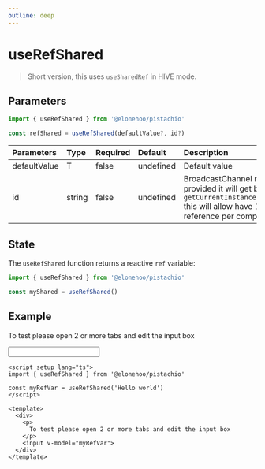 ```yaml
---
outline: deep
---
```


<script setup lang="ts">
import { useRefShared } from '@elonehoo/pistachio'

const myRefVar = useRefShared('Hello world')
</script>

# useRefShared

> Short version, this uses `useSharedRef` in HIVE mode.


## Parameters

```typescript
import { useRefShared } from '@elonehoo/pistachio'

const refShared = useRefShared(defaultValue?, id?)
```

| Parameters | Type | Required | Default | Description |
| :---------- | :---- | :-------- | :------- | :---------- |
| defaultValue | T | false | undefined | Default value |
| id | string | false | undefined | BroadcastChannel name, if not provided it will get be default `getCurrentInstance().$vnode.tag` this will allow have 1 shared reference per component |

## State

The `useRefShared` function returns a reactive `ref` variable:

```typescript
import { useRefShared } from '@elonehoo/pistachio'

const myShared = useRefShared()
```

## Example

<div>
  <p>
    To test please open 2 or more tabs and edit the input box
  </p>
  <input v-model="myRefVar">
</div>

```vue
<script setup lang="ts">
import { useRefShared } from '@elonehoo/pistachio'

const myRefVar = useRefShared('Hello world')
</script>

<template>
  <div>
    <p>
      To test please open 2 or more tabs and edit the input box
    </p>
    <input v-model="myRefVar">
  </div>
</template>
```
